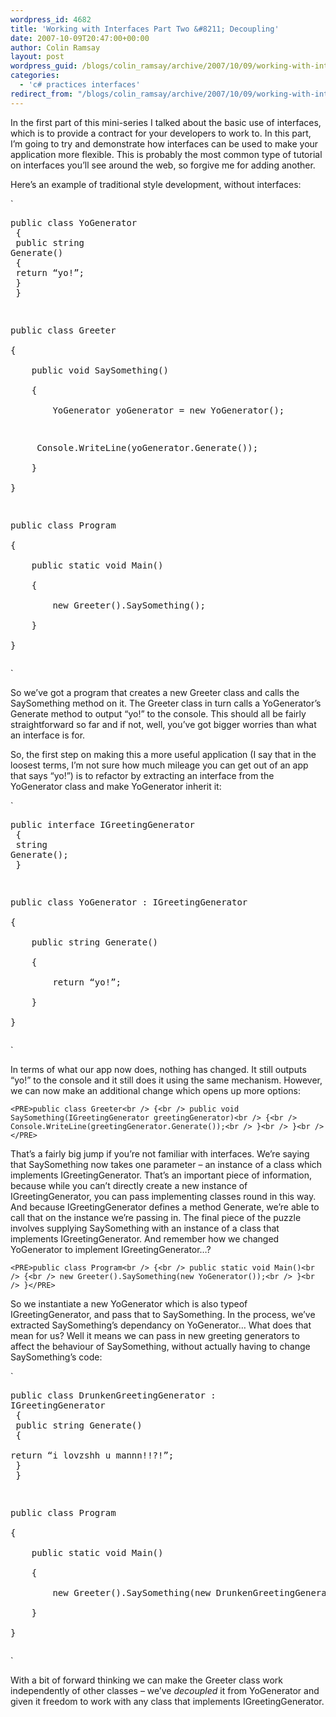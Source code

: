 ```yaml
---
wordpress_id: 4682
title: 'Working with Interfaces Part Two &#8211; Decoupling'
date: 2007-10-09T20:47:00+00:00
author: Colin Ramsay
layout: post
wordpress_guid: /blogs/colin_ramsay/archive/2007/10/09/working-with-interfaces-part-one-decoupling.aspx
categories:
  - 'c# practices interfaces'
redirect_from: "/blogs/colin_ramsay/archive/2007/10/09/working-with-interfaces-part-one-decoupling.aspx/"
---
```

In the first part of this mini-series I talked about the basic use of interfaces, which is to provide a contract for your developers to work to. In this part, I&#8217;m going to try and demonstrate how interfaces can be used to make your application more flexible. This is probably the most common type of tutorial on interfaces you&#8217;ll see around the web, so forgive me for adding another.


  


Here&#8217;s an example of traditional style development, without interfaces:

`<PRE>public class YoGenerator<br />
{<br />
	public string Generate()<br />
	{<br />
		return &#8220;yo!&#8221;;<br />
	}<br />
}</p>
<p>public class Greeter<br />
{<br />
	public void SaySomething()<br />
	{<br />
		YoGenerator yoGenerator = new YoGenerator();</p>
<p>		Console.WriteLine(yoGenerator.Generate());<br />
	}<br />
}</p>
<p>public class Program<br />
{<br />
	public static void Main()<br />
	{<br />
		new Greeter().SaySomething();<br />
	}<br />
}</PRE>`
  


So we&#8217;ve got a program that creates a new Greeter class and calls the SaySomething method on it. The Greeter class in turn calls a YoGenerator&#8217;s Generate method to output &#8220;yo!&#8221; to the console. This should all be fairly straightforward so far and if not, well, you&#8217;ve got bigger worries than what an interface is for.


  


So, the first step on making this a more useful application (I say that in the loosest terms, I&#8217;m not sure how much mileage you can get out of an app that says &#8220;yo!&#8221;) is to refactor by extracting an interface from the YoGenerator class and make YoGenerator inherit it:

`<PRE>public interface IGreetingGenerator<br />
{<br />
	string Generate();<br />
}</p>
<p>public class YoGenerator : IGreetingGenerator<br />
{<br />
	public string Generate()<br />
	{<br />
		return &#8220;yo!&#8221;;<br />
	}<br />
}</PRE>`
  


In terms of what our app now does, nothing has changed. It still outputs &#8220;yo!&#8221; to the console and it still does it using the same mechanism. However, we can now make an additional change which opens up more options:

`<PRE>public class Greeter<br />
{<br />
	public void SaySomething(IGreetingGenerator greetingGenerator)<br />
	{<br />
		Console.WriteLine(greetingGenerator.Generate());<br />
	}<br />
}<br />
</PRE>`
  


That&#8217;s a fairly big jump if you&#8217;re not familiar with interfaces. We&#8217;re saying that SaySomething now takes one parameter &#8211; an instance of a class which implements IGreetingGenerator. That&#8217;s an important piece of information, because while you can&#8217;t directly create a new instance of IGreetingGenerator, you can pass implementing classes round in this way. And because IGreetingGenerator defines a method Generate, we&#8217;re able to call that on the instance we&#8217;re passing in. The final piece of the puzzle involves supplying SaySomething with an instance of a class that implements IGreetingGenerator. And remember how we changed YoGenerator to implement IGreetingGenerator&#8230;?

`<PRE>public class Program<br />
{<br />
	public static void Main()<br />
	{<br />
		new Greeter().SaySomething(new YoGenerator());<br />
	}<br />
}</PRE>`
  


So we instantiate a new YoGenerator which is also typeof IGreetingGenerator, and pass that to SaySomething. In the process, we&#8217;ve extracted SaySomething&#8217;s dependancy on YoGenerator&#8230; What does that mean for us? Well it means we can pass in new greeting generators to affect the behaviour of SaySomething, without actually having to change SaySomething&#8217;s code:

`<PRE>public class DrunkenGreetingGenerator : IGreetingGenerator<br />
{<br />
	public string Generate()<br />
	{<br />
		return &#8220;i lovzshh u mannn!!?!&#8221;;<br />
	}<br />
}</p>
<p>public class Program<br />
{<br />
	public static void Main()<br />
	{<br />
		new Greeter().SaySomething(new DrunkenGreetingGenerator());<br />
	}<br />
}</PRE>`
  


With a bit of forward thinking we can make the Greeter class work independently of other classes &#8211; we&#8217;ve _decoupled_ it from YoGenerator and given it freedom to work with any class that implements IGreetingGenerator.